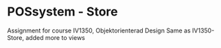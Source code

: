 # POSsystem - Store

Assignment for course IV1350, Objektorienterad Design
Same as IV1350-Store, added more to views
